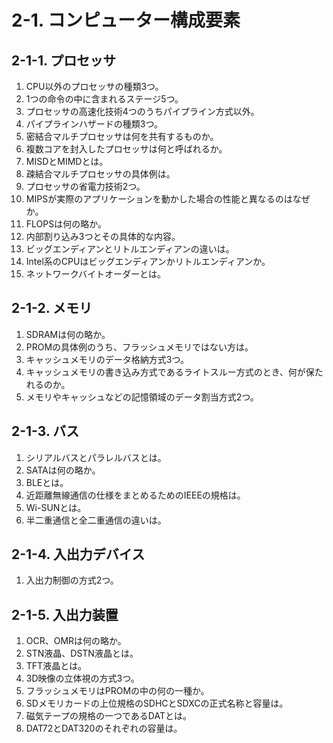 # 2-1. コンピューター構成要素

## 2-1-1. プロセッサ

1. CPU以外のプロセッサの種類3つ。
2. 1つの命令の中に含まれるステージ5つ。
3. プロセッサの高速化技術4つのうちパイプライン方式以外。
4. パイプラインハザードの種類3つ。
5. 密結合マルチプロセッサは何を共有するものか。
6. 複数コアを封入したプロセッサは何と呼ばれるか。
7. MISDとMIMDとは。
8. 疎結合マルチプロセッサの具体例は。
9. プロセッサの省電力技術2つ。
10. MIPSが実際のアプリケーションを動かした場合の性能と異なるのはなぜか。
11. FLOPSは何の略か。
12. 内部割り込み3つとその具体的な内容。
13. ビッグエンディアンとリトルエンディアンの違いは。
14. Intel系のCPUはビッグエンディアンかリトルエンディアンか。
15. ネットワークバイトオーダーとは。

## 2-1-2. メモリ

1. SDRAMは何の略か。
2. PROMの具体例のうち、フラッシュメモリではない方は。
3. キャッシュメモリのデータ格納方式3つ。
4. キャッシュメモリの書き込み方式であるライトスルー方式のとき、何が保たれるのか。
5. メモリやキャッシュなどの記憶領域のデータ割当方式2つ。

## 2-1-3. バス

1. シリアルバスとパラレルバスとは。
2. SATAは何の略か。
3. BLEとは。
4. 近距離無線通信の仕様をまとめるためのIEEEの規格は。
5. Wi-SUNとは。
6. 半二重通信と全二重通信の違いは。

## 2-1-4. 入出力デバイス

1. 入出力制御の方式2つ。

## 2-1-5. 入出力装置

1. OCR、OMRは何の略か。
2. STN液晶、DSTN液晶とは。
3. TFT液晶とは。
4. 3D映像の立体視の方式3つ。
5. フラッシュメモリはPROMの中の何の一種か。
6. SDメモリカードの上位規格のSDHCとSDXCの正式名称と容量は。
7. 磁気テープの規格の一つであるDATとは。
8. DAT72とDAT320のそれぞれの容量は。
